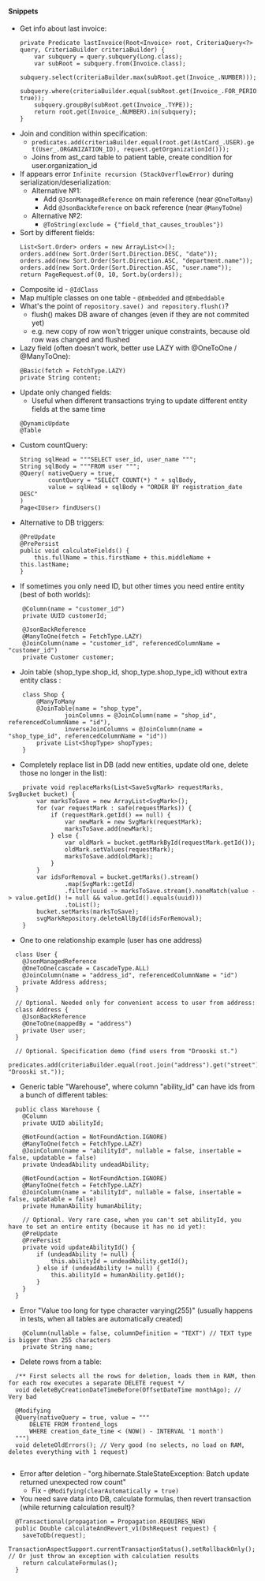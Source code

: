 #### Snippets
* Get info about last invoice:
    ```
    private Predicate lastInvoice(Root<Invoice> root, CriteriaQuery<?> query, CriteriaBuilder criteriaBuilder) {
        var subquery = query.subquery(Long.class);
        var subRoot = subquery.from(Invoice.class);
        subquery.select(criteriaBuilder.max(subRoot.get(Invoice_.NUMBER)));
        subquery.where(criteriaBuilder.equal(subRoot.get(Invoice_.FOR_PERIOD), true));
        subquery.groupBy(subRoot.get(Invoice_.TYPE));
        return root.get(Invoice_.NUMBER).in(subquery);
    }
    ```
* Join and condition within specification:
    * `predicates.add(criteriaBuilder.equal(root.get(AstCard_.USER).get(User_.ORGANIZATION_ID), request.getOrganizationId()));`
    * Joins from ast_card table to patient table, create condition for user.organization_id
* If appears error `Infinite recursion (StackOverflowError)` during serialization/deserialization:
    * Alternative №1:
      * Add `@JsonManagedReference` on main reference (near `@OneToMany`) 
      * Add `@JsonBackReference` on back reference (near `@ManyToOne`)
    * Alternative №2:
      * `@ToString(exclude = {"field_that_causes_troubles"})`
* Sort by different fields:
    ```
    List<Sort.Order> orders = new ArrayList<>();
    orders.add(new Sort.Order(Sort.Direction.DESC, "date"));
    orders.add(new Sort.Order(Sort.Direction.ASC, "department.name"));
    orders.add(new Sort.Order(Sort.Direction.ASC, "user.name"));
    return PageRequest.of(0, 10, Sort.by(orders));
    ```
* Composite id - `@IdClass`
* Map multiple classes on one table - `@Embedded` and `@Embeddable`
* What's the point of `repository.save() and repository.flush()`?
  * flush() makes DB aware of changes (even if they are not commited yet)
  * e.g. new copy of row won't trigger unique constraints, because old row was changed and flushed
* Lazy field (often doesn't work, better use LAZY with @OneToOne / @ManyToOne):
    ```
    @Basic(fetch = FetchType.LAZY)
    private String content;
    ```
* Update only changed fields:
    * Useful when different transactions trying to update different entity fields at the same time
    ```
    @DynamicUpdate
    @Table
    ```
* Custom countQuery:
    ```
    String sqlHead = """SELECT user_id, user_name """;
    String sqlBody = """FROM user """;
    @Query( nativeQuery = true,
            countQuery = "SELECT COUNT(*) " + sqlBody,
            value = sqlHead + sqlBody + "ORDER BY registration_date DESC"
    )
    Page<IUser> findUsers()
    ```
* Alternative to DB triggers:
    ```
    @PreUpdate
    @PrePersist
    public void calculateFields() {
        this.fullName = this.firstName + this.middleName + this.lastName;
    }
    ```
* If sometimes you only need ID, but other times you need entire entity (best of both worlds):
```
    @Column(name = "customer_id")
    private UUID customerId;

    @JsonBackReference
    @ManyToOne(fetch = FetchType.LAZY)
    @JoinColumn(name = "customer_id", referencedColumnName = "customer_id")
    private Customer customer;
```
* Join table (shop_type.shop_id, shop_type.shop_type_id) without extra entity class :
```
    class Shop {
        @ManyToMany
        @JoinTable(name = "shop_type",
                joinColumns = @JoinColumn(name = "shop_id", referencedColumnName = "id"),
                inverseJoinColumns = @JoinColumn(name = "shop_type_id", referencedColumnName = "id"))
        private List<ShopType> shopTypes;
    }
```
* Completely replace list in DB (add new entities, update old one, delete those no longer in the list):
```
    private void replaceMarks(List<SaveSvgMark> requestMarks, SvgBucket bucket) {
        var marksToSave = new ArrayList<SvgMark>();
        for (var requestMark : safe(requestMarks)) {
            if (requestMark.getId() == null) {
                var newMark = new SvgMark(requestMark);
                marksToSave.add(newMark);
            } else {
                var oldMark = bucket.getMarkById(requestMark.getId());
                oldMark.setValues(requestMark);
                marksToSave.add(oldMark);
            }
        }
        var idsForRemoval = bucket.getMarks().stream()
                .map(SvgMark::getId)
                .filter(uuid -> marksToSave.stream().noneMatch(value -> value.getId() != null && value.getId().equals(uuid)))
                .toList();
        bucket.setMarks(marksToSave);
        svgMarkRepository.deleteAllById(idsForRemoval);
    }
```
* One to one relationship example (user has one address)
```
  class User {
    @JsonManagedReference
    @OneToOne(cascade = CascadeType.ALL)
    @JoinColumn(name = "address_id", referencedColumnName = "id")
    private Address address;
  }
  
  // Optional. Needed only for convenient access to user from address:
  class Address {
    @JsonBackReference
    @OneToOne(mappedBy = "address")
    private User user;
  }
  
  // Optional. Specification demo (find users from "Drooski st.")
  predicates.add(criteriaBuilder.equal(root.join("address").get("street"), "Drooski st."));
```
* Generic table "Warehouse", where column "ability_id" can have ids from a bunch of different tables:
```
  public class Warehouse {
    @Column
    private UUID abilityId;
    
    @NotFound(action = NotFoundAction.IGNORE)
    @ManyToOne(fetch = FetchType.LAZY)
    @JoinColumn(name = "abilityId", nullable = false, insertable = false, updatable = false)
    private UndeadAbility undeadAbility;

    @NotFound(action = NotFoundAction.IGNORE)
    @ManyToOne(fetch = FetchType.LAZY)
    @JoinColumn(name = "abilityId", nullable = false, insertable = false, updatable = false)
    private HumanAbility humanAbility;
    
    // Optional. Very rare case, when you can't set abilityId, you have to set an entire entity (because it has no id yet):
    @PreUpdate
    @PrePersist
    private void updateAbilityId() {
        if (undeadAbility != null) {
            this.abilityId = undeadAbility.getId();
        } else if (undeadAbility != null) {
            this.abilityId = humanAbility.getId();
        }
    }
  }
```
* Error "Value too long for type character varying(255)" (usually happens in tests, when all tables are automatically created)
```
    @Column(nullable = false, columnDefinition = "TEXT") // TEXT type is bigger than 255 characters
    private String name;
```
* Delete rows from a table:
```
  /** First selects all the rows for deletion, loads them in RAM, then for each row executes a separate DELETE request */
  void deleteByCreationDateTimeBefore(OffsetDateTime monthAgo); // Very bad
  
  @Modifying
  @Query(nativeQuery = true, value = """
      DELETE FROM frontend_logs
      WHERE creation_date_time < (NOW() - INTERVAL '1 month')
  """)
  void deleteOldErrors(); // Very good (no selects, no load on RAM, deletes everything with 1 request)
  
```
* Error after deletion - "org.hibernate.StaleStateException: Batch update returned unexpected row count"
  * Fix - `@Modifying(clearAutomatically = true)`
* You need save data into DB, calculate formulas, then revert transaction (while returning calculation result)?
```
  @Transactional(propagation = Propagation.REQUIRES_NEW)
  public Double calculateAndRevert_v1(DshRequest request) {
    saveToDb(request);
    TransactionAspectSupport.currentTransactionStatus().setRollbackOnly(); // Or just throw an exception with calculation results
    return calculateFormulas();
  }
```